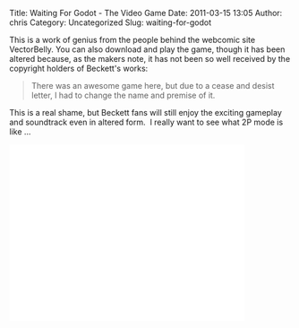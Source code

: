 Title: Waiting For Godot - The Video Game
Date: 2011-03-15 13:05
Author: chris
Category: Uncategorized
Slug: waiting-for-godot

This is a work of genius from the people behind the webcomic site
VectorBelly. You can also download and play the game, though it has been
altered because, as the makers note, it has not been so well received by
the copyright holders of Beckett's works:

> There was an awesome game here, but due to a cease and desist
letter, I had to change the name and premise of it.

This is a real shame, but Beckett fans will still enjoy the exciting
gameplay and soundtrack even in altered form.  I really want to see what
2P mode is like ...

<iframe width="420" height="315" src="//www.youtube.com/embed/5N1kqtum5rI" frameborder="0" allowfullscreen></iframe>

